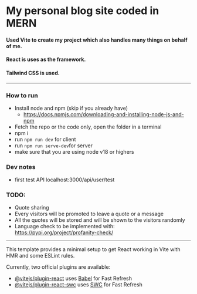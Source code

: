 # My personal blog site coded in MERN
#### Used Vite to create my project which also handles many things on behalf of me.
#### React is uses as the framework.
#### Tailwind CSS is used.
--- 
### How to run
- Install node and npm (skip if you already have)
  - https://docs.npmjs.com/downloading-and-installing-node-js-and-npm
- Fetch the repo or the code only, open the folder in a terminal
- npm i 
- run `npm run dev` for client
- run `npm run serve-dev`for server
- make sure that you are using node v18 or highers



### Dev notes
- first test API localhost:3000/api/user/test

### TODO:
- Quote sharing
- Every visitors will be promoted to leave a quote or a message
- All the quotes will be stored and will be shown to the visitors randomly
- Language check to be implemented with: https://pypi.org/project/profanity-check/



---
This template provides a minimal setup to get React working in Vite with HMR and some ESLint rules.

Currently, two official plugins are available:

- [@vitejs/plugin-react](https://github.com/vitejs/vite-plugin-react/blob/main/packages/plugin-react/README.md) uses [Babel](https://babeljs.io/) for Fast Refresh
- [@vitejs/plugin-react-swc](https://github.com/vitejs/vite-plugin-react-swc) uses [SWC](https://swc.rs/) for Fast Refresh
